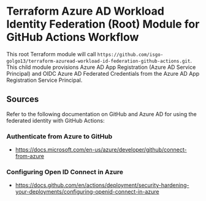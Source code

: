 # Terraform Azure AD Workload Identity Federation (Root) Module for GitHub Actions Workflow 

This root Terraform module will call 
`https://github.com/isgo-golgo13/terraform-azuread-workload-id-federation-github-actions.git`. This child module provisions Azure AD App Registration (Azure AD Service Principal) and OIDC Azure AD Federated Credentials from the Azure AD App Registration Service Principal. 

## Sources

Refer to the following documentation on GitHub and Azure AD for using the federated identity with GitHub Actions:

### Authenticate from Azure to GitHub 
- https://docs.microsoft.com/en-us/azure/developer/github/connect-from-azure

### Configuring Open ID Connect in Azure
- https://docs.github.com/en/actions/deployment/security-hardening-your-deployments/configuring-openid-connect-in-azure
